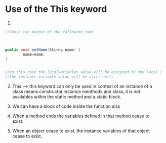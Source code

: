 
# Use of the This keyword

1. 
```java
//Guess the output of the following code

	

public void setName(Stirng name) {
		name=name;
}


//in this case the localvariables value will be assigned to the local variables and
//the instance variable value will be still null;

```

2. This --> this keyword can only be used in context of an instance of a class means 
	  constructor,instance menthods and class, it is not availables within the static method and a
          static block.

3. We can have a block of code inside the function also
4. When a method ends the variables defined in that method cease to exist.
5. When an objecr cease to exist, the instance variables of that object cease to exist.

